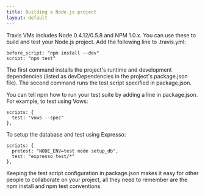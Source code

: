```yaml
---
title: Building a Node.js project
layout: default
---
```


Travis VMs includes Node 0.4.12/0.5.8 and NPM 1.0.x. You can use these to build and test your Node.js project. Add the following line to .travis.yml:

    before_script: "npm install --dev"
    script: "npm test"


The first command installs the project's runtime and development dependencies (listed as devDependencies in the project's package.json file). The second command runs the test script specified in package.json.

You can tell npm how to run your test suite by adding a line in package.json. For example, to test using Vows:

    scripts: {
      test: "vows --spec"
    },

To setup the database and test using Expresso:

    scripts: {
      pretest: "NODE_ENV=test node setup_db",
      test: "expresso test/*"
    },

Keeping the test script configuration in package.json makes it easy for other people to collaborate on your project, all they need to remember are the npm install and npm test conventions.

